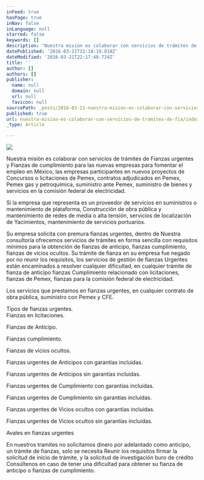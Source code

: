 ```yaml
---
inFeed: true
hasPage: true
inNav: false
inLanguage: null
starred: false
keywords: []
description: "Nuestra misiòn es colaborar con servicios de trámites de Fianzas urgentes y Fianzas de cumplimiento para las nuevas empresas para fomentar el empleo en México, las empresas participantes en nuevos proyectos de Concursos o licitaciones de Pemex, contratos adjudicados en Pemex, Pemex gas y petroquímica, suministro ante Pemex, suministro de bienes y servicios en la comisión federal de electricidad.\_"
datePublished: '2016-03-21T22:18:18.818Z'
dateModified: '2016-03-21T22:17:48.724Z'
title: ''
author: []
authors: []
publisher:
  name: null
  domain: null
  url: null
  favicon: null
sourcePath: _posts/2016-03-21-nuestra-mision-es-colaborar-con-servicios-de-tramites-de-fia.md
published: true
url: nuestra-mision-es-colaborar-con-servicios-de-tramites-de-fia/index.html
_type: Article

---
```

![](https://the-grid-user-content.s3-us-west-2.amazonaws.com/464097f6-360c-4caa-9ef6-bf86cca95db6.jpg)

Nuestra misiòn es colaborar con servicios de trámites de Fianzas urgentes y Fianzas de cumplimiento para las nuevas empresas para fomentar el empleo en México, las empresas participantes en nuevos proyectos de Concursos o licitaciones de Pemex, contratos adjudicados en Pemex, Pemex gas y petroquímica, suministro ante Pemex, suministro de bienes y servicios en la comisión federal de electricidad. 

Si la empresa que representa es un proveedor de servicios en suministros o mantenimiento de plataforma, Construcción de obra pública y mantenimiento de redes de media o alta tensión, servicios de localización de Yacimientos, mantenimiento de servicios portuarios. 

Su empresa solicita con premura fianzas urgentes, dentro de Nuestra consultoría ofrecemos servicios de trámites en forma sencilla con requisitos mínimos para la obtención de fianzas de anticipo, fianzas cumplimiento, fianzas de vicios ocultos.
Su trámite de fianza en su empresa fue negado por no reunir los requisitos, los servicios de gestión de fianzas Urgentes están encaminados a resolver cualquier dificultad, en cualquier trámite de fianza de anticipo fianzas Cumplimiento relacionado con licitaciones, fianzas de Pemex, fianzas para la comisión federal de electricidad. 

Los servicios que prestamos en fianzas urgentes, en cualquier contrato de obra pública, suministro con Pemex y CFE. 

Tipos de fianzas urgentes.    
Fianzas en licitaciones.
  
Fianzas de Anticipo.
  
Fianzas cumplimiento.
  
Fianzas de vicios ocultos.
  
Fianzas urgentes de Anticipos con garantías incluidas.
  
Fianzas urgentes de Anticipos sin garantías incluidas.
  
Fianzas urgentes de Cumplimiento con garantías incluidas.
  
Fianzas urgentes de Cumplimiento sin garantías incluidas.
  
Fianzas urgentes de Vicios ocultos con garantías incluidas.
  
Fianzas urgentes de Vicios ocultos sin garantías incluidas.
  
Avales en fianzas urgentes 

En nuestros tramites no solicitamos dinero por adelantado como anticipo, un trámite de fianzas, solo se necesita Reunir los requisitos firmar la solicitud de inicio de trámite, y la solicitud de investigación buro de crédito Consúltenos en caso de tener una dificultad para obtener su fianza de anticipo o fianzas de cumplimiento.